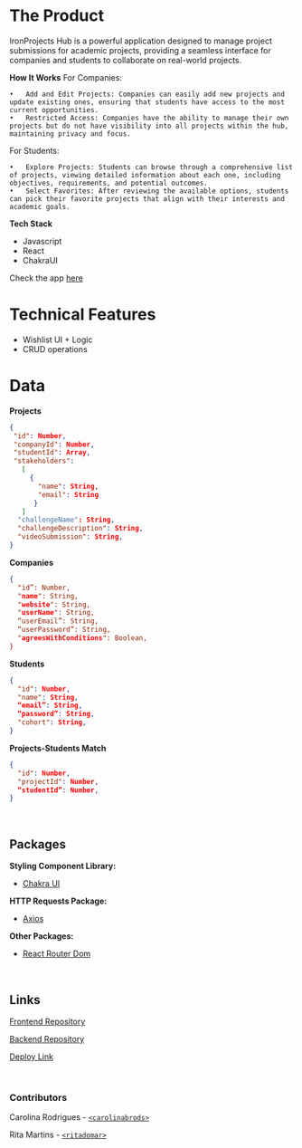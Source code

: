# The Product
IronProjects Hub is a powerful application designed to manage project submissions for academic projects, providing a seamless interface for companies and students to collaborate on real-world projects.

**How It Works**
For Companies:

	•	Add and Edit Projects: Companies can easily add new projects and update existing ones, ensuring that students have access to the most current opportunities.
	•	Restricted Access: Companies have the ability to manage their own projects but do not have visibility into all projects within the hub, maintaining privacy and focus.

For Students:

	•	Explore Projects: Students can browse through a comprehensive list of projects, viewing detailed information about each one, including objectives, requirements, and potential outcomes.
	•	Select Favorites: After reviewing the available options, students can pick their favorite projects that align with their interests and academic goals.

**Tech Stack**
- Javascript
- React
- ChakraUI

Check the app [here](https://ironprojects-hub.netlify.app/)

# Technical Features
- Wishlist UI + Logic
- CRUD operations

# Data

**Projects**

```json
{
 "id": Number,
 "companyId": Number,
 "studentId": Array,
 "stakeholders":
   [
     {
       "name": String,
       "email": String
      }
   ]
  "challengeName": String,
  "challengeDescription": String,
  "videoSubmission": String,
}
```

**Companies**

```json
{
  "id”: Number,
  "name": String,
  "website": String,
  "userName": String,
  “userEmail”: String,
  “userPassword”: String,
  "agreesWithConditions": Boolean,
}
```

**Students**

```json
{
  "id": Number,
  "name": String,
  “email”: String,
  “password”: String,
  "cohort": String,
}
```

**Projects-Students Match**
```json
{
  "id": Number,
  "projectId": Number,
  “studentId”: Number,
}
```

<br/>

## Packages
**Styling Component Library:** 
* [Chakra UI](https://chakra-ui.com/) 

**HTTP Requests Package:**
* [Axios](https://axios-http.com/docs/intro)

**Other Packages:**
* [React Router Dom](https://www.npmjs.com/package/react-router-dom)

<br/>

## Links

[Frontend Repository](https://github.com/carolinabrods/ironprojects-hub/)

[Backend Repository](https://github.com/ritadomar/ironprojects-hub-backend)

[Deploy Link](https://ironprojects-hub.netlify.app/)

<br/>

### Contributors

Carolina Rodrigues - [`<carolinabrods>`](https://github.com/person1-username)

Rita Martins - [`<ritadomar>`](https://github.com/person2-username)
